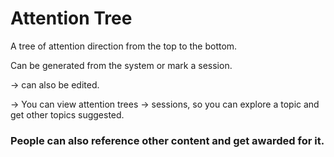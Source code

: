 # Attention Tree 

A tree of attention direction from the top to the bottom.

Can be generated from the system or mark a session.

-> can also be edited.

-> You can view attention trees
-> sessions, so you can explore a topic and get other topics suggested.


### People can also reference other content and get awarded for it.